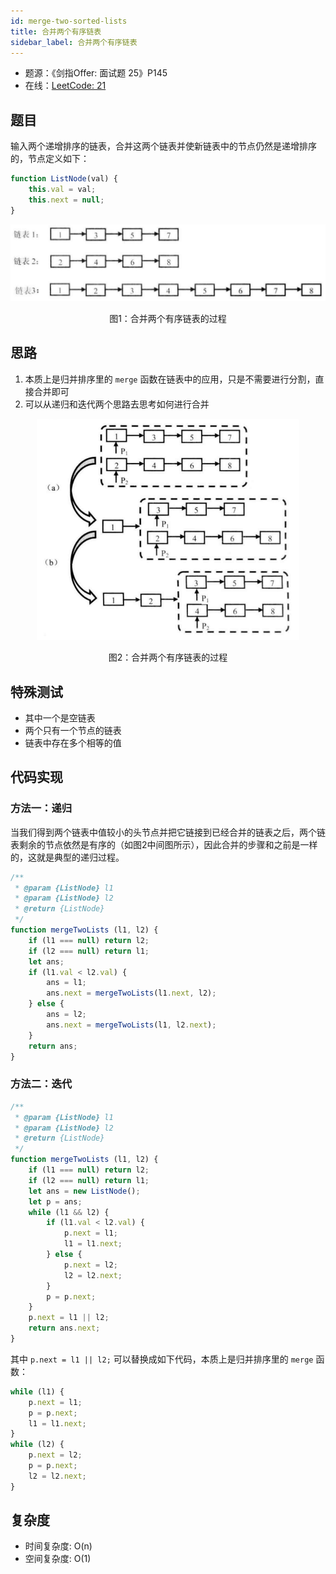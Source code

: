 ```yaml
---
id: merge-two-sorted-lists
title: 合并两个有序链表
sidebar_label: 合并两个有序链表
---
```


- 题源：《剑指Offer: 面试题 25》P145
- 在线：[LeetCode: 21](https://leetcode-cn.com/problems/merge-two-sorted-lists/)

## 题目

输入两个递增排序的链表，合并这两个链表并使新链表中的节点仍然是递增排序的，节点定义如下：

```js
function ListNode(val) {
    this.val = val;
    this.next = null;
}
```

<div align="center">
    <img width="580" src="https://raw.githubusercontent.com/ThinkBucket/oss/master/u0mCYK.png" />
    <p>图1：合并两个有序链表的过程</p>
</div>

## 思路

1. 本质上是归并排序里的 `merge` 函数在链表中的应用，只是不需要进行分割，直接合并即可
2. 可以从递归和迭代两个思路去思考如何进行合并

<div align="center">
    <img width="420" src="https://raw.githubusercontent.com/ThinkBucket/oss/master/NzXzvj.png" />
    <p>图2：合并两个有序链表的过程</p>
</div>

## 特殊测试

- 其中一个是空链表
- 两个只有一个节点的链表
- 链表中存在多个相等的值

## 代码实现

### 方法一：递归

当我们得到两个链表中值较小的头节点并把它链接到已经合并的链表之后，两个链表剩余的节点依然是有序的（如图2中间图所示），因此合并的步骤和之前是一样的，这就是典型的递归过程。

```js
/**
 * @param {ListNode} l1
 * @param {ListNode} l2
 * @return {ListNode}
 */
function mergeTwoLists (l1, l2) {
    if (l1 === null) return l2;
    if (l2 === null) return l1;
    let ans;
    if (l1.val < l2.val) {
        ans = l1;
        ans.next = mergeTwoLists(l1.next, l2);
    } else {
        ans = l2;
        ans.next = mergeTwoLists(l1, l2.next);
    }
    return ans;
}
```

### 方法二：迭代

```js
/**
 * @param {ListNode} l1
 * @param {ListNode} l2
 * @return {ListNode}
 */
function mergeTwoLists (l1, l2) {
    if (l1 === null) return l2;
    if (l2 === null) return l1;
    let ans = new ListNode();
    let p = ans;
    while (l1 && l2) {
        if (l1.val < l2.val) {
            p.next = l1;
            l1 = l1.next;
        } else {
            p.next = l2;
            l2 = l2.next;
        }
        p = p.next;
    }
    p.next = l1 || l2;
    return ans.next;
}
```

其中 `p.next = l1 || l2;` 可以替换成如下代码，本质上是归并排序里的 `merge` 函数：

```js
while (l1) {
    p.next = l1;
    p = p.next;
    l1 = l1.next;
}
while (l2) {
    p.next = l2;
    p = p.next;
    l2 = l2.next;
}
```

## 复杂度

- 时间复杂度: O(n)
- 空间复杂度: O(1)
